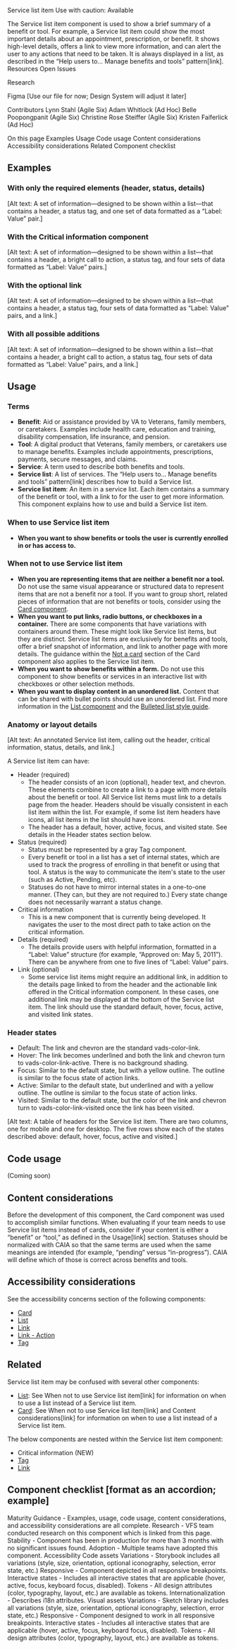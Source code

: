 Service list item
Use with caution: Available

The Service list item component is used to show a brief summary of a benefit or tool. For example, a Service list item could show the most important details about an appointment, prescription, or benefit. It shows high-level details, offers a link to view more information, and can alert the user to any actions that need to be taken. It is always displayed in a list, as described in the  “Help users to… Manage benefits and tools” pattern[link]. 
Resources
Open Issues


Research


Figma [Use our file for now; Design System will adjust it later]

Contributors
Lynn Stahl (Agile Six)
Adam Whitlock (Ad Hoc)
Belle Poopongpanit (Agile Six)
Christine Rose Steiffer (Agile Six)
Kristen Faiferlick (Ad Hoc)

On this page
Examples
Usage
Code usage
Content considerations
Accessibility considerations 
Related
Component checklist

## Examples

### With only the required elements (header, status, details)

[Alt text: A set of information—designed to be shown within a list—that contains a header, a status tag, and one set of data formatted as a “Label: Value” pair.]

### With the Critical information component

[Alt text: A set of information—designed to be shown within a list—that contains a header, a bright call to action, a status tag, and four sets of data formatted as “Label: Value” pairs.]

### With the optional link

[Alt text: A set of information—designed to be shown within a list—that contains a header, a status tag, four sets of data formatted as “Label: Value” pairs, and a link.]

### With all possible additions 

[Alt text: A set of information—designed to be shown within a list—that contains a header, a bright call to action, a status tag, four sets of data formatted as “Label: Value” pairs, and a link.]

## Usage

### Terms

* **Benefit**: Aid or assistance provided by VA to Veterans, family members, or caretakers. Examples include health care, education and training, disability compensation, life insurance, and pension.
* **Tool**: A digital product that Veterans, family members, or caretakers use to manage benefits. Examples include appointments, prescriptions, payments, secure messages,  and claims.
* **Service**: A term used to describe both benefits and tools.
* **Service list**: A list of services. The “Help users to… Manage benefits and tools” pattern[link] describes how to build a Service list.
* **Service list item**: An item in a service list. Each item contains a summary of the benefit or tool, with a link to for the user to get more information. This component explains how to use and build a Service list item.

### When to use Service list item

* **When you want to show benefits or tools the user is currently enrolled in or has access to.** 

### When not to use Service list item

* **When you are representing items that are neither a benefit nor a tool.** Do not use the same visual appearance or structured data to represent items that are not a benefit nor a tool. If you want to group short, related pieces of information that are not benefits or tools, consider using the [Card component](https://design.va.gov/components/card).
* **When you want to put links, radio buttons, or checkboxes in a container.** There are some components that have variations with containers around them. These might look like Service list items, but they are distinct. Service list items are exclusively for benefits and tools, offer a brief snapshot of information, and link to another page with more details. The guidance within the [Not a card](https://design.va.gov/components/card#not-a-card) section of the Card component also applies to the Service list item.
* **When you want to show benefits within a form.** Do not use this component to show benefits or services in an interactive list with checkboxes or other selection methods.
* **When you want to display content in an unordered list.** Content that can be shared with bullet points should use an unordered list. Find more information in the [List component](https://design.va.gov/components/list) and the [Bulleted list style guide](https://design.va.gov/content-style-guide/bulleted-lists).

### Anatomy or layout details

[Alt text: An annotated Service list item, calling out the header, critical information, status, details, and link.] 

A Service list item can have:

* Header (required)
  * The header consists of an icon (optional), header text, and chevron. These elements combine to create a link to a page with more details about the benefit or tool. All Service list items must link to a details page from the header.
Headers should be visually consistent in each list item within the list. For example, if some list item headers have icons, all list items in the list should have icons.
  * The header has a default, hover, active, focus, and visited state. See details in the Header states section below.
* Status (required)
  * Status must be represented by a gray Tag component.
  * Every benefit or tool in a list has a set of internal states, which are used to track the progress of enrolling in that benefit or using that tool. A status is the way to communicate the item's state to the user (such as Active, Pending, etc).
  * Statuses do not have to mirror internal states in a one-to-one manner. (They can, but they are not required to.) Every state change does not necessarily warrant a status change.
* Critical information 
  * This is a new component that is currently being developed. It navigates the user to the most direct path to take action on the critical information.
* Details (required)
  * The details provide users with helpful information, formatted in a “Label: Value” structure (for example, “Approved on: May 5, 2011”).
There can be anywhere from one to five lines of “Label: Value” pairs.
* Link (optional)
  * Some service list items might require an additional link, in addition to the details page linked to from the header and the actionable link offered in the Critical information component. In these cases, one additional link may be displayed at the bottom of the Service list item. 
The link should use the standard default, hover, focus, active, and visited link states.

### Header states
* Default: The link and chevron are the standard vads-color-link. 
* Hover: The link becomes underlined and both the link and chevron turn to vads-color-link-active. There is no background shading.
* Focus: Similar to the default state, but with a yellow outline. The outline is similar to the focus state of action links. 
* Active: Similar to the default state, but underlined and with a yellow outline. The outline is similar to the focus state of action links. 
* Visited: Similar to the default state, but the color of the link and chevron turn to vads-color-link-visited once the link has been visited.

[Alt text: A table of headers for the Service list item. There are two columns, one for mobile and one for desktop. The five rows show each of the states described above: default, hover, focus, active and visited.]

## Code usage

(Coming soon)

## Content considerations
Before the development of this component, the Card component was used to accomplish similar functions. When evaluating if your team needs to use Service list items instead of cards, consider if your content is either a “benefit” or “tool,” as defined in the Usage[link] section.
Statuses should be normalized with CAIA so that the same terms are used when the same meanings are intended (for example, “pending” versus “in-progress”). CAIA will define which of those is correct across benefits and tools.

## Accessibility considerations 

See the accessibility concerns section of the following components:
* [Card](https://design.va.gov/components/card#accessibility-considerations)
* [List](https://design.va.gov/components/list#accessibility-considerations)
* [Link](https://design.va.gov/components/link/#accessibility-considerations)
* [Link - Action](https://design.va.gov/components/link/action#accessibility-considerations)
* [Tag](https://design.va.gov/components/tag#accessibility-considerations)

## Related

Service list item may be confused with several other components:
* [List](https://dev-design.va.gov/3749/components/list): See When not to use Service list item[link] for information on when to use a list instead of a Service list item.
* [Card](https://dev-design.va.gov/3749/components/card): See When not to use Service list item[link] and Content considerations[link] for information on when to use a list instead of a Service list item.

The below components are nested within the Service list item component:
* Critical information (NEW)
* [Tag](https://design.va.gov/components/tag)
* [Link](https://design.va.gov/components/link/)

## Component checklist [format as an accordion; example]
Maturity
Guidance - Examples, usage, code usage, content considerations, and accessibility considerations are all complete.
Research - VFS team conducted research on this component which is linked from this page.
Stability - Component has been in production for more than 3 months with no significant issues found.
 Adoption - Multiple teams have adopted this component.
Accessibility
Code assets
​​Variations - Storybook includes all variations (style, size, orientation, optional iconography, selection, error state, etc.)
Responsive - Component depicted in all responsive breakpoints.
Interactive states - Includes all interactive states that are applicable (hover, active, focus, keyboard focus, disabled).
Tokens - All design attributes (color, typography, layout, etc.) are available as tokens.
Internationalization - Describes i18n attributes.
Visual assets
Variations - Sketch library includes all variations (style, size, orientation, optional iconography, selection, error state, etc.)
Responsive - Component designed to work in all responsive breakpoints.
Interactive states - Includes all interactive states that are applicable (hover, active, focus, keyboard focus, disabled).
Tokens - All design attributes (color, typography, layout, etc.) are available as tokens.